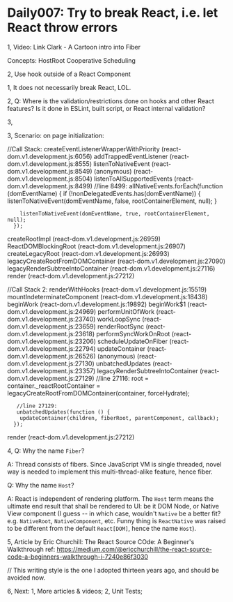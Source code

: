 # Daily007: Try to break React, i.e. let React throw errors


1, Video: Link Clark - A Cartoon intro into Fiber

   Concepts:
	HostRoot
	Cooperative Scheduling

2, Use hook outside of a React Component

   1, It does not necessarily break React, LOL.
      
   2, Q: Where is the validation/restrictions done on hooks and other React features?
      Is it done in ESLint, built script, or React internal validation?
      

   3, 
   
   

3, Scenario: on page initialization:

   //Call Stack:
   createEventListenerWrapperWithPriority (react-dom.v1.development.js:6056)
   addTrappedEventListener (react-dom.v1.development.js:8555)
   listenToNativeEvent (react-dom.v1.development.js:8549)
   (anonymous) (react-dom.v1.development.js:8504)
   listenToAllSupportedEvents (react-dom.v1.development.js:8499)
       //line 8499:
       allNativeEvents.forEach(function (domEventName) {
        if (!nonDelegatedEvents.has(domEventName)) {
          listenToNativeEvent(domEventName, false, rootContainerElement, null);
        }

        listenToNativeEvent(domEventName, true, rootContainerElement, null);
      });
   createRootImpl (react-dom.v1.development.js:26959)
   ReactDOMBlockingRoot (react-dom.v1.development.js:26907)
   createLegacyRoot (react-dom.v1.development.js:26993)
   legacyCreateRootFromDOMContainer (react-dom.v1.development.js:27090)
   legacyRenderSubtreeIntoContainer (react-dom.v1.development.js:27116)
   render (react-dom.v1.development.js:27212)

   //Call Stack 2:
   renderWithHooks (react-dom.v1.development.js:15519)
   mountIndeterminateComponent (react-dom.v1.development.js:18438)
   beginWork (react-dom.v1.development.js:19892)
   beginWork$1 (react-dom.v1.development.js:24969)
   performUnitOfWork (react-dom.v1.development.js:23740)
   workLoopSync (react-dom.v1.development.js:23659)
   renderRootSync (react-dom.v1.development.js:23618)
   performSyncWorkOnRoot (react-dom.v1.development.js:23206)
   scheduleUpdateOnFiber (react-dom.v1.development.js:22794)
   updateContainer (react-dom.v1.development.js:26526)
   (anonymous) (react-dom.v1.development.js:27130)
   unbatchedUpdates (react-dom.v1.development.js:23357)
   legacyRenderSubtreeIntoContainer (react-dom.v1.development.js:27129)
       //line 27116:
       root = container._reactRootContainer = legacyCreateRootFromDOMContainer(container, forceHydrate);
       
       //line 27129:
       unbatchedUpdates(function () {
        updateContainer(children, fiberRoot, parentComponent, callback);
      });
   render (react-dom.v1.development.js:27212)



4, Q: Why the name `Fiber`?

   A: Thread consists of fibers. Since JavaScript VM is single threaded, novel way is needed to implement this multi-thread-alike feature, hence fiber.

   Q: Why the name `Host`?

   A: React is independent of rendering platform. The `Host` term means the ultimate end result that shall be rendered to UI: be it DOM Node, or Native View component (I guess -- in which case, wouldn't `Native` be a better fit? e.g. `NativeRoot`, `NativeComponent`, etc. Funny thing is `ReactNative` was raised to be different from the default `React[DOM]`, hence the name `Host`).


5, Article by Eric Churchill: The React Source COde: A Beginner's Walkthrough
   ref: <https://medium.com/@ericchurchill/the-react-source-code-a-beginners-walkthrough-i-7240e86f3030>

   //
   This writing style is the one I adopted thirteen years ago, and should be avoided now.
   
6, Next:
   1, More articles & videos;
   2, Unit Tests;

 